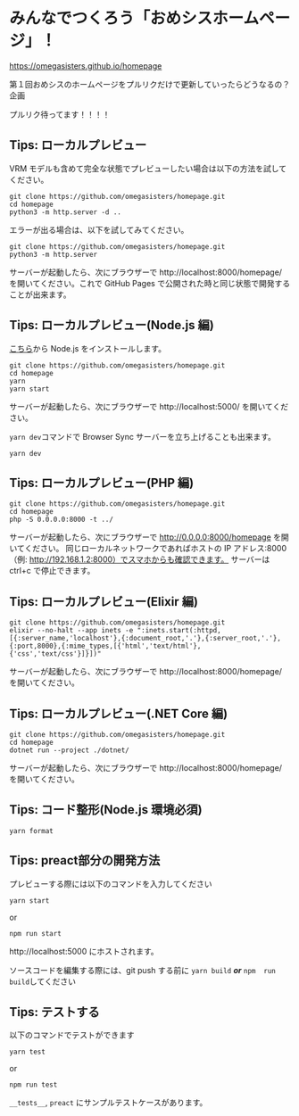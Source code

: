 # みんなでつくろう「おめシスホームページ」！

https://omegasisters.github.io/homepage

第１回おめシスのホームページをプルリクだけで更新していったらどうなるの？企画

プルリク待ってます！！！！

## Tips: ローカルプレビュー

VRM モデルも含めて完全な状態でプレビューしたい場合は以下の方法を試してください。

```
git clone https://github.com/omegasisters/homepage.git
cd homepage
python3 -m http.server -d ..
```

エラーが出る場合は、以下を試してみてください。

```
git clone https://github.com/omegasisters/homepage.git
python3 -m http.server
```

サーバーが起動したら、次にブラウザーで http://localhost:8000/homepage/ を開いてください。これで GitHub Pages で公開された時と同じ状態で開発することが出来ます。

## Tips: ローカルプレビュー(Node.js 編)

[こちら](https://nodejs.org/ja/download/)から Node.js をインストールします。

```
git clone https://github.com/omegasisters/homepage.git
cd homepage
yarn
yarn start
```

サーバーが起動したら、次にブラウザーで http://localhost:5000/ を開いてください。

`yarn dev`コマンドで Browser Sync サーバーを立ち上げることも出来ます。

```
yarn dev
```

## Tips: ローカルプレビュー(PHP 編)

```
git clone https://github.com/omegasisters/homepage.git
cd homepage
php -S 0.0.0.0:8000 -t ../
```

サーバーが起動したら、次にブラウザーで http://0.0.0.0:8000/homepage を開いてください。
同じローカルネットワークであればホストの IP アドレス:8000（例: http://192.168.1.2:8000）でスマホからも確認できます。
サーバーは ctrl+c で停止できます。

## Tips: ローカルプレビュー(Elixir 編)

```
git clone https://github.com/omegasisters/homepage.git
elixir --no-halt --app inets -e ":inets.start(:httpd,[{:server_name,'localhost'},{:document_root,'.'},{:server_root,'.'},{:port,8000},{:mime_types,[{'html','text/html'},{'css','text/css'}]}])"
```

サーバーが起動したら、次にブラウザーで http://localhost:8000/homepage/ を開いてください。

## Tips: ローカルプレビュー(.NET Core 編)

```
git clone https://github.com/omegasisters/homepage.git
cd homepage
dotnet run --project ./dotnet/
```

サーバーが起動したら、次にブラウザーで http://localhost:8000/homepage/ を開いてください。

## Tips: コード整形(Node.js 環境必須)

```
yarn format
```

## Tips: preact部分の開発方法
プレビューする際には以下のコマンドを入力してください
```
yarn start
```
or
```
npm run start
```
http://localhost:5000 にホストされます。

ソースコードを編集する際には、git push する前に ```yarn build``` ***or*** ```npm  run build```してください

## Tips: テストする
以下のコマンドでテストができます
```
yarn test
```
or
```
npm run test
```

`__tests__`, `preact` にサンプルテストケースがあります。

